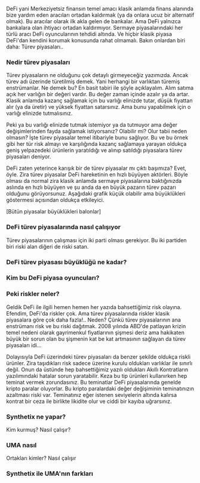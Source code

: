 DeFi yani Merkeziyetsiz finansın temel amacı klasik anlamda finans alanında bize yardım eden aracıları ortadan kaldırmak (ya da onlara ucuz bir alternatif olmak). Bu aracılar olarak ilk akla gelen de bankalar. Ama DeFi yalnızca bankalara olan ihtiyacı ortadan kaldırmıyor. Sermaye piyasalarındaki her türlü aracı DeFi oyuncularının tehdidi altında. Ve hiçbir klasik piyasa DeFi'dan kendini korumak konusunda rahat olmamalı. Bakın onlardan biri daha: Türev piyasaları.. 

### Nedir türev piyasaları

Türev piyasaların ne olduğunu çok detaylı girmeyeceğiz yazımızda. Ancak türev adı üzerinde türetilmiş demek. Yani herhangi bir varlıktan türemiş enstrümanlar. Ne demek bu? En basit tabiri ile şöyle açıklayalım. Alım satıma açık her varlığın bir değeri vardır. Bu değer zaman içinde azalır ya da artar. Klasik anlamda kazanç sağlamak için bu varlığı elinizde tutar, düşük fiyattan alır (ya da üretir) ve yüksek fiyattan satarsınız. Ama bunu yapabilmek için o varlığı elinizde tutmalısınız. 

Peki ya bu varlığı elinizde tutmak istemiyor ya da tutmuyor ama değer değişimlerinden fayda sağlamak istiyorsanız? Olabilir mi? Olur tabii neden olmasın? İşte türev piyasalar temel itibariyle bunu sağlıyor. Bu ve bu örnek gibi her tür risk almayı ve karşılığında kazanç sağlamaya yarayan oldukça geniş yelpazedeki ürünlerin yaratıldığı ve alınıp satıldığı piyasalara türev piyasaları deniyor. 

DeFi zaten yeterince karışık bir de türev piyasalar mı çıktı başımıza? Evet, öyle. Zira türev piyasalar DeFi hareketinin en hızlı büyüyen aktörleri. Böyle olması da normal zira klasik anlamda sermaye piyasalarına baktığınızda aslında en hızlı büyüyen ve şu anda da en büyük pazarın türev pazarı olduğunu görüyorsunuz. Aşağıdaki grafik küçük olabilir ama büyüklükleri göstermesi açısından oldukça etkileyici. 

[Bütün piyasalar büyüklükleri balonlar]


### DeFi türev piyasalarında nasıl çalışıyor

Türev piyasalarının çalışması için iki parti olması gerekiyor. Bu iki partiden biri riski alan diğeri de riski satan. 


### DeFi türev piyasası büyüklüğü ne kadar?

### Kim bu DeFi piyasa oyuncuları?

### Peki riskler neler?

Geldik DeFi ile ilgili hemen hemen her yazıda bahsettiğimiz risk olayına. Efendim, DeFi'da riskler çok. Ama türev piyasalarında riskler klasik piyasalara göre çok daha fazla!.. Neden? Çünkü türev piyasalarının ana enstrümanı risk ve bu riski dağıtmak. 2008 yılında ABD'de patlayan krizin temel nedeni olarak gayrimenkul fiyatlarının şişmesi deriz ama hakikaten büyük bir sorun olan bu şişmenin kat be kat artmasının sağlayan da türev piyasaları idi... 

Dolayısıyla DeFi üzerindeki türev piyasaları da benzer şekilde oldukça riskli ürünler. Zira taşıdıkları risk sadece üzerine kurulu oldukları varlıklar ile sınırlı değil. Onun da üstünde hep bahsettiğimiz yazılı oldukları Akıllı Kontratların yazılımındaki hatalar sorun yaratabilir. Keza bu tip ürünleri kullanırken hep teminat vermek zorundasınız. Bu teminatlar DeFi piyasalarında genelde kripto paralar oluyorlar. Bu kripto paralardaki değer değişiminin teminatınızın azaltması riski var. Teminatınız eğer istenen seviyelerin altında kalırsa kontrat bir ceza ile birlikte likidite olur ve ciddi bir kayıba uğrarsınız.  



### Synthetix ne yapar?

Kim kurmuş?
Nasıl çalışır?

### UMA nasıl 

Ortakları kimler?
Nasıl çalışır

### Synthetix ile UMA'nın farkları
